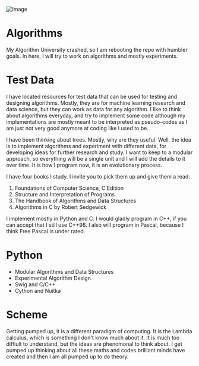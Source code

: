 ![Image](https://miro.medium.com/max/1280/0*c01HmEWkfUR5z088.gif)
# Algorithms

My Algorithm University crashed, so I am rebooting the repo with humbler goals. In here, I will try to work on algorithms and mostly experiments. 

# Test Data

I have located resources for test data that can be used for testing and designing algorithms. Mostly, they are for machine learning research and data science, but they can work as data for any algorithm. I like to think about algorithms everyday, and try to implement some code although my implementations are mostly meant to be interpreted as pseudo-codes as I am just not very good anymore at coding like I used to be.

I have been thinking about trees. Mostly, why are they useful. Well, the idea is to implement algorithms and experiment with different data, for developing ideas for further research and study. I want to keep to a modular approach, so everything will be a single unit and I will add the details to it over time. It is how I program now, it is an evolutionary process.

I have four books I study. I invite you to pick them up and give them a read:
1) Foundations of Computer Science, C Edition
2) Structure and Interpretation of Programs
3) The Handbook of Algorithms and Data Structures
4) Algorithms in C by Robert Sedgewick

I implement mostly in Python and C. I would gladly program in C++, if you can accept that I still use C++98. I also will program in Pascal, because I think Free Pascal is under rated.

# Python

* Modular Algorithms and Data Structures
* Experimental Algorithm Design
* Swig and C/C++
* Cython and Nuitka

# Scheme

Getting pumped up, it is a different paradigm of computing. It is the Lambda calculus, which is something I don't know much about it. It is much too diffiult to understand, but the ideas are phenomonal to think about. I get pumped up thinking about all these maths and codes brilliant minds have created and then I am all pumped up to do theory.
